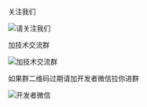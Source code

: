 
关注我们 

![请关注我们](https://images.gitee.com/uploads/images/2020/0825/172059_4959822b_2012975.png "屏幕截图.png")


加技术交流群

![加技术交流群](https://images.gitee.com/uploads/images/2020/0910/164840_9c544220_2012975.png "屏幕截图.png")


如果群二维码过期请加开发者微信拉你进群

![开发者微信](https://images.gitee.com/uploads/images/2020/0825/172016_e4d77fa4_2012975.png "屏幕截图.png")




